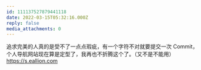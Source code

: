 ```yaml
---
id: 111137527879441118
date: 2022-03-15T05:32:16.000Z
reply: false
media_attachments: 0
---
```


追求完美的人真的是受不了一点点瑕疵，有一个字符不对就要提交一次 Commit，个人导航网站现在算是定型了，我再也不折腾这个了。（又不是不能用） https://s.eallion.com 

